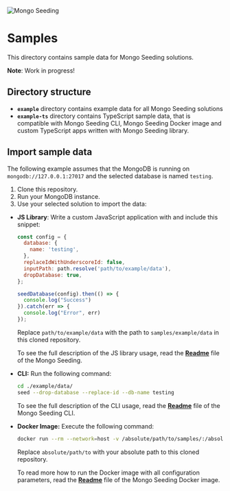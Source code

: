 ![Mongo Seeding](https://raw.githubusercontent.com/pkosiec/mongo-seeding/master/docs/assets/logo.png)

# Samples
This directory contains sample data for Mongo Seeding solutions.

**Note**: Work in progress!

## Directory structure
- **`example`** directory contains example data for all Mongo Seeding solutions
- **`example-ts`** directory contains TypeScript sample data, that is compatible with Mongo Seeding CLI, Mongo Seeding Docker image and custom TypeScript apps written with Mongo Seeding library.

## Import sample data
The following example assumes that the MongoDB is running on `mongodb://127.0.0.1:27017` and the selected database is named `testing`.

1. Clone this repository.
1. Run your MongoDB instance.
1. Use your selected solution to import the data:
- **JS Library**: Write a custom JavaScript application with and include this snippet:
    ```javascript
    const config = {
      database: {
        name: 'testing',
      },
      replaceIdWithUnderscoreId: false,
      inputPath: path.resolve('path/to/example/data'),
      dropDatabase: true,
    };

    seedDatabase(config).then(() => {
      console.log("Success")
    }).catch(err => {
      console.log("Error", err)
    });
    ```

    Replace `path/to/example/data` with the path to `samples/example/data` in this cloned repository.

     To see the full description of the JS library usage, read the **[Readme](../core/README.md)** file of the Mongo Seeding.

- **CLI:** Run the following command:

    ```bash
    cd ./example/data/
    seed --drop-database --replace-id --db-name testing
    ```

    To see the full description of the CLI usage, read the **[Readme](../cli/README.md)** file of the Mongo Seeding CLI.

- **Docker Image:**
    Execute the following command:

    ```bash
    docker run --rm --network=host -v /absolute/path/to/samples/:/absolute/path/to/samples/ -w /absolute/path/to/samples/example-ts/data pkosiec/mongo-seeding
    ```

    Replace `absolute/path/to` with your absolute path to this cloned repository.

    To read more how to run the Docker image with all configuration parameters, read the **[Readme](../docker-image/README.md)** file of the Mongo Seeding Docker image.
